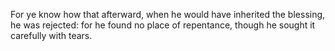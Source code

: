 For ye know how that afterward, when he would have inherited the blessing, he was rejected: for he found no place of repentance, though he sought it carefully with tears.
